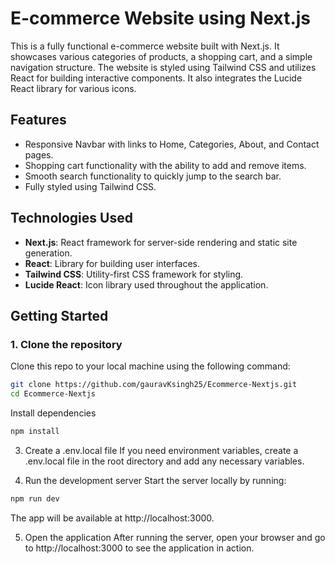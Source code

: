# E-commerce Website using Next.js

This is a fully functional e-commerce website built with Next.js. It showcases various categories of products, a shopping cart, and a simple navigation structure. The website is styled using Tailwind CSS and utilizes React for building interactive components. It also integrates the Lucide React library for various icons.

## Features

- Responsive Navbar with links to Home, Categories, About, and Contact pages.
- Shopping cart functionality with the ability to add and remove items.
- Smooth search functionality to quickly jump to the search bar.
- Fully styled using Tailwind CSS.

## Technologies Used

- **Next.js**: React framework for server-side rendering and static site generation.
- **React**: Library for building user interfaces.
- **Tailwind CSS**: Utility-first CSS framework for styling.
- **Lucide React**: Icon library used throughout the application.

## Getting Started

### 1. Clone the repository

Clone this repo to your local machine using the following command:

```bash
git clone https://github.com/gauravKsingh25/Ecommerce-Nextjs.git
cd Ecommerce-Nextjs
```
Install dependencies

```bash
npm install
```
3. Create a .env.local file
If you need environment variables, create a .env.local file in the root directory and add any necessary variables.

4. Run the development server
Start the server locally by running:

```bash
npm run dev
```
The app will be available at http://localhost:3000.

5. Open the application
After running the server, open your browser and go to http://localhost:3000 to see the application in action.

